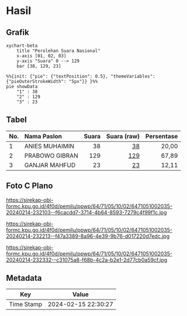 # Hasil

## Grafik

```mermaid
xychart-beta
    title "Perolehan Suara Nasional"
    x-axis [01, 02, 03]
    y-axis "Suara" 0 --> 129
    bar [38, 129, 23]
```

```mermaid
%%{init: {"pie": {"textPosition": 0.5}, "themeVariables": {"pieOuterStrokeWidth": "5px"}} }%%
pie showData
    "1" : 38
    "2" : 129
    "3" : 23
```

## Tabel

| No. | Nama Paslon    | Suara | Suara (raw) | Persentase |
|:--- |:-------------- | -----:| -----------:| ----------:|
| 1   | ANIES MUHAIMIN | 38    | [38][p-1]   | 20,00      |
| 2   | PRABOWO GIBRAN | 129   | [129][p-2]  | 67,89      |
| 3   | GANJAR MAHFUD  | 23    | [23][p-3]   | 12,11      |


[p-1]: https://github.com/gigit-pemilu/pemilu-2024/blob/main/pilpres/hitung-suara/sub/64-kalimantan-timur/sub/71-kota-balikpapan/sub/05-balikpapan-selatan/sub/1002-sepinggan/sub/035-tps/sub/paslon-1.txt
[p-2]: https://github.com/gigit-pemilu/pemilu-2024/blob/main/pilpres/hitung-suara/sub/64-kalimantan-timur/sub/71-kota-balikpapan/sub/05-balikpapan-selatan/sub/1002-sepinggan/sub/035-tps/sub/paslon-2.txt
[p-3]: https://github.com/gigit-pemilu/pemilu-2024/blob/main/pilpres/hitung-suara/sub/64-kalimantan-timur/sub/71-kota-balikpapan/sub/05-balikpapan-selatan/sub/1002-sepinggan/sub/035-tps/sub/paslon-3.txt

## Foto C Plano

https://sirekap-obj-formc.kpu.go.id/4f0d/pemilu/ppwp/64/71/05/10/02/6471051002035-20240214-232103--f6cacdd7-3714-4b64-8593-7279c4f99f1c.jpg

https://sirekap-obj-formc.kpu.go.id/4f0d/pemilu/ppwp/64/71/05/10/02/6471051002035-20240214-232213--f47a3389-8a96-4e39-9b76-d017220d7edc.jpg

https://sirekap-obj-formc.kpu.go.id/4f0d/pemilu/ppwp/64/71/05/10/02/6471051002035-20240214-232332--c31075a8-f68b-4c2a-b2e1-2d77cb0a59cf.jpg


## Metadata

| Key        | Value               |
| ---------- | ------------------- |
| Time Stamp | 2024-02-15 22:30:27 |



